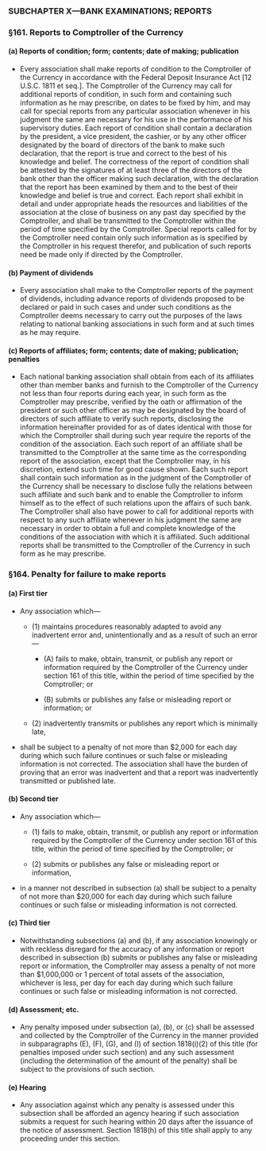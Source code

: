 ### SUBCHAPTER X—BANK EXAMINATIONS; REPORTS

### §161. Reports to Comptroller of the Currency
#### (a) Reports of condition; form; contents; date of making; publication
* Every association shall make reports of condition to the Comptroller of the Currency in accordance with the Federal Deposit Insurance Act [12 U.S.C. 1811 et seq.]. The Comptroller of the Currency may call for additional reports of condition, in such form and containing such information as he may prescribe, on dates to be fixed by him, and may call for special reports from any particular association whenever in his judgment the same are necessary for his use in the performance of his supervisory duties. Each report of condition shall contain a declaration by the president, a vice president, the cashier, or by any other officer designated by the board of directors of the bank to make such declaration, that the report is true and correct to the best of his knowledge and belief. The correctness of the report of condition shall be attested by the signatures of at least three of the directors of the bank other than the officer making such declaration, with the declaration that the report has been examined by them and to the best of their knowledge and belief is true and correct. Each report shall exhibit in detail and under appropriate heads the resources and liabilities of the association at the close of business on any past day specified by the Comptroller, and shall be transmitted to the Comptroller within the period of time specified by the Comptroller. Special reports called for by the Comptroller need contain only such information as is specified by the Comptroller in his request therefor, and publication of such reports need be made only if directed by the Comptroller.

#### (b) Payment of dividends
* Every association shall make to the Comptroller reports of the payment of dividends, including advance reports of dividends proposed to be declared or paid in such cases and under such conditions as the Comptroller deems necessary to carry out the purposes of the laws relating to national banking associations in such form and at such times as he may require.

#### (c) Reports of affiliates; form; contents; date of making; publication; penalties
* Each national banking association shall obtain from each of its affiliates other than member banks and furnish to the Comptroller of the Currency not less than four reports during each year, in such form as the Comptroller may prescribe, verified by the oath or affirmation of the president or such other officer as may be designated by the board of directors of such affiliate to verify such reports, disclosing the information hereinafter provided for as of dates identical with those for which the Comptroller shall during such year require the reports of the condition of the association. Each such report of an affiliate shall be transmitted to the Comptroller at the same time as the corresponding report of the association, except that the Comptroller may, in his discretion, extend such time for good cause shown. Each such report shall contain such information as in the judgment of the Comptroller of the Currency shall be necessary to disclose fully the relations between such affiliate and such bank and to enable the Comptroller to inform himself as to the effect of such relations upon the affairs of such bank. The Comptroller shall also have power to call for additional reports with respect to any such affiliate whenever in his judgment the same are necessary in order to obtain a full and complete knowledge of the conditions of the association with which it is affiliated. Such additional reports shall be transmitted to the Comptroller of the Currency in such form as he may prescribe.

### §164. Penalty for failure to make reports
#### (a) First tier
* Any association which—

  * (1) maintains procedures reasonably adapted to avoid any inadvertent error and, unintentionally and as a result of such an error—

    * (A) fails to make, obtain, transmit, or publish any report or information required by the Comptroller of the Currency under section 161 of this title, within the period of time specified by the Comptroller; or

    * (B) submits or publishes any false or misleading report or information; or


  * (2) inadvertently transmits or publishes any report which is minimally late,


* shall be subject to a penalty of not more than $2,000 for each day during which such failure continues or such false or misleading information is not corrected. The association shall have the burden of proving that an error was inadvertent and that a report was inadvertently transmitted or published late.

#### (b) Second tier
* Any association which—

  * (1) fails to make, obtain, transmit, or publish any report or information required by the Comptroller of the Currency under section 161 of this title, within the period of time specified by the Comptroller; or

  * (2) submits or publishes any false or misleading report or information,


* in a manner not described in subsection (a) shall be subject to a penalty of not more than $20,000 for each day during which such failure continues or such false or misleading information is not corrected.

#### (c) Third tier
* Notwithstanding subsections (a) and (b), if any association knowingly or with reckless disregard for the accuracy of any information or report described in subsection (b) submits or publishes any false or misleading report or information, the Comptroller may assess a penalty of not more than $1,000,000 or 1 percent of total assets of the association, whichever is less, per day for each day during which such failure continues or such false or misleading information is not corrected.

#### (d) Assessment; etc.
* Any penalty imposed under subsection (a), (b), or (c) shall be assessed and collected by the Comptroller of the Currency in the manner provided in subparagraphs (E), (F), (G), and (I) of section 1818(i)(2) of this title (for penalties imposed under such section) and any such assessment (including the determination of the amount of the penalty) shall be subject to the provisions of such section.

#### (e) Hearing
* Any association against which any penalty is assessed under this subsection shall be afforded an agency hearing if such association submits a request for such hearing within 20 days after the issuance of the notice of assessment. Section 1818(h) of this title shall apply to any proceeding under this section.